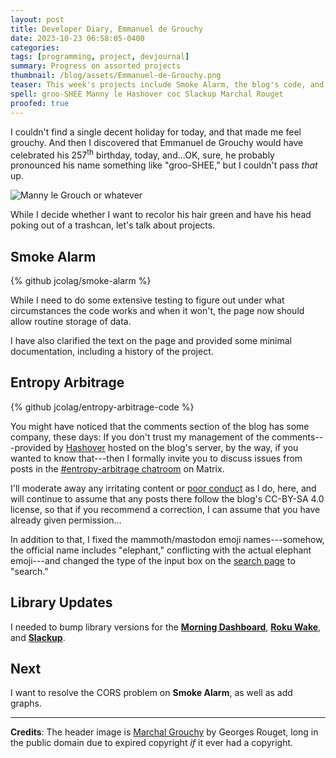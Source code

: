 ```yaml
---
layout: post
title: Developer Diary, Emmanuel de Grouchy
date: 2023-10-23 06:58:05-0400
categories:
tags: [programming, project, devjournal]
summary: Progress on assorted projects
thumbnail: /blog/assets/Emmanuel-de-Grouchy.png
teaser: This week's projects include Smoke Alarm, the blog's code, and some library updates.
spell: groo-SHEE Manny le Hashover coc Slackup Marchal Rouget
proofed: true
---
```


I couldn't find a single decent holiday for today, and that made me feel grouchy.  And then I discovered that Emmanuel de Grouchy would have celebrated his 257<sup>th</sup> birthday, today, and...OK, sure, he probably pronounced his name something like "groo-SHEE," but I couldn't pass *that* up.

![Manny le Grouch or whatever](/blog/assets/Emmanuel-de-Grouchy.png "No, really, I have no interest in him beyond his name...")

While I decide whether I want to recolor his hair green and have his head poking out of a trashcan, let's talk about projects.

## Smoke Alarm

{% github jcolag/smoke-alarm %}

While I need to do some extensive testing to figure out under what circumstances the code works and when it won't, the page now should allow routine storage of data.

I have also clarified the text on the page and provided some minimal documentation, including a history of the project.

## Entropy Arbitrage

{% github jcolag/entropy-arbitrage-code %}

You might have noticed that the comments section of the blog has some company, these days:  If you don't trust my management of the comments---provided by [Hashover](https://github.com/jacobwb/hashover-next) hosted on the blog's server, by the way, if you wanted to know that---then I formally invite you to discuss issues from posts in the [#entropy-arbitrage chatroom](https://matrix.to/#/#entropy-arbitrage:matrix.org) on Matrix.

I'll moderate away any irritating content or [poor conduct](/blog/coc/) as I do, here, and will continue to assume that any posts there follow the blog's CC-BY-SA 4.0 license, so that if you recommend a correction, I can assume that you have already given permission...

In addition to that, I fixed the mammoth/mastodon emoji names---somehow, the official name includes "elephant," conflicting with the actual elephant emoji---and changed the type of the input box on the [search page](/blog/search/) to "search."

## Library Updates

I needed to bump library versions for the [**Morning Dashboard**](https://github.com/jcolag/dash), [**Roku Wake**](https://github.com/jcolag/RokuWake), and [**Slackup**](https://github.com/jcolag/slackup).

## Next

I want to resolve the CORS problem on **Smoke Alarm**, as well as add graphs.

* * *

**Credits**:  The header image is [Marchal Grouchy](https://commons.wikimedia.org/wiki/File:EMMANUEL_DE_GROUCHY(1766-1847).jpg) by Georges Rouget, long in the public domain due to expired copyright *if* it ever had a copyright.
